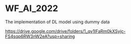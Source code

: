 # WF_AI_2022
The implementation of DL model using dummy data

https://drive.google.com/drive/folders/1_qy1IFaRm0kXSyjc-FS4sqp6RW3nW2eA?usp=sharing
